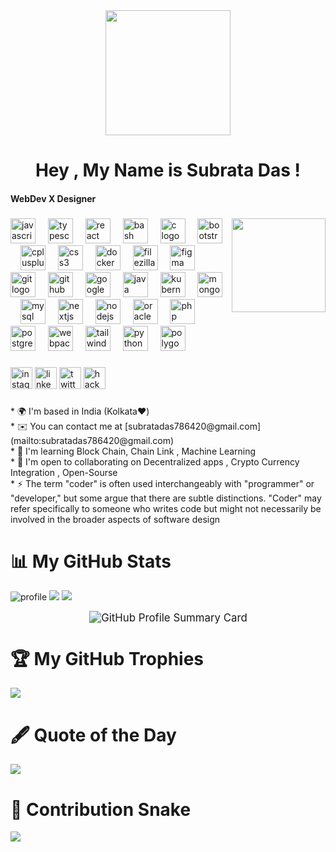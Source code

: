<div align="center">
  <img height="200" src="https://media.licdn.com/dms/image/v2/D5616AQGPAXfs21icyg/profile-displaybackgroundimage-shrink_350_1400/profile-displaybackgroundimage-shrink_350_1400/0/1731678519907?e=1740614400&v=beta&t=Ucu27A6z3_5_4YcPkcpajWOFG1X5SjsosEh9zAMTpN0"  />
</div>

<h1 align="center">Hey , My Name is Subrata Das !</h1>

<h4 align="left">WebDev X Designer</h4>

###

###

<img align="right" height="150" src="https://i.giphy.com/media/v1.Y2lkPTc5MGI3NjExcnM4ODFuaHM5eWJ6c3I0czRsangzZm9jNTh0bngzemMxNTAzNDZ3YSZlcD12MV9pbnRlcm5hbF9naWZfYnlfaWQmY3Q9Zw/3LKQGIc48tdE5uyZlU/giphy.gif"  />

###

<div align="left">
  <img src="https://cdn.jsdelivr.net/gh/devicons/devicon/icons/javascript/javascript-original.svg" height="40" alt="javascript logo"  />
  <img width="12" />
  <img src="https://cdn.jsdelivr.net/gh/devicons/devicon/icons/typescript/typescript-original.svg" height="40" alt="typescript logo"  />
  <img width="12" />
  <img src="https://cdn.jsdelivr.net/gh/devicons/devicon/icons/react/react-original.svg" height="40" alt="react logo"  />
  <img width="12" />
  <img src="https://cdn.jsdelivr.net/gh/devicons/devicon/icons/bash/bash-original.svg" height="40" alt="bash logo"  />
  <img width="12" />
  <img src="https://cdn.jsdelivr.net/gh/devicons/devicon/icons/c/c-original.svg" height="40" alt="c logo"  />
  <img width="12" />
  <img src="https://cdn.jsdelivr.net/gh/devicons/devicon/icons/bootstrap/bootstrap-original.svg" height="40" alt="bootstrap logo"  />
  <img width="12" />
  <img src="https://cdn.jsdelivr.net/gh/devicons/devicon/icons/cplusplus/cplusplus-original.svg" height="40" alt="cplusplus logo"  />
  <img width="12" />
  <img src="https://cdn.jsdelivr.net/gh/devicons/devicon/icons/css3/css3-original.svg" height="40" alt="css3 logo"  />
  <img width="12" />
  <img src="https://cdn.jsdelivr.net/gh/devicons/devicon/icons/docker/docker-original.svg" height="40" alt="docker logo"  />
  <img width="12" />
  <img src="https://cdn.jsdelivr.net/gh/devicons/devicon/icons/filezilla/filezilla-plain.svg" height="40" alt="filezilla logo"  />
  <img width="12" />
  <img src="https://cdn.jsdelivr.net/gh/devicons/devicon/icons/figma/figma-original.svg" height="40" alt="figma logo"  />
  <img width="12" />
  <img src="https://cdn.jsdelivr.net/gh/devicons/devicon/icons/git/git-original.svg" height="40" alt="git logo"  />
  <img width="12" />
  <img src="https://cdn.jsdelivr.net/gh/devicons/devicon/icons/github/github-original.svg" height="40" alt="github logo"  />
  <img width="12" />
  <img src="https://cdn.jsdelivr.net/gh/devicons/devicon/icons/googlecloud/googlecloud-original.svg" height="40" alt="googlecloud logo"  />
  <img width="12" />
  <img src="https://cdn.jsdelivr.net/gh/devicons/devicon/icons/java/java-original.svg" height="40" alt="java logo"  />
  <img width="12" />
  <img src="https://cdn.jsdelivr.net/gh/devicons/devicon/icons/kubernetes/kubernetes-plain.svg" height="40" alt="kubernetes logo"  />
  <img width="12" />
  <img src="https://cdn.jsdelivr.net/gh/devicons/devicon/icons/mongodb/mongodb-original.svg" height="40" alt="mongodb logo"  />
  <img width="12" />
  <img src="https://cdn.jsdelivr.net/gh/devicons/devicon/icons/mysql/mysql-original.svg" height="40" alt="mysql logo"  />
  <img width="12" />
  <img src="https://cdn.jsdelivr.net/gh/devicons/devicon/icons/nextjs/nextjs-original.svg" height="40" alt="nextjs logo"  />
  <img width="12" />
  <img src="https://cdn.jsdelivr.net/gh/devicons/devicon/icons/nodejs/nodejs-original.svg" height="40" alt="nodejs logo"  />
  <img width="12" />
  <img src="https://cdn.jsdelivr.net/gh/devicons/devicon/icons/oracle/oracle-original.svg" height="40" alt="oracle logo"  />
  <img width="12" />
  <img src="https://cdn.jsdelivr.net/gh/devicons/devicon/icons/php/php-original.svg" height="40" alt="php logo"  />
  <img width="12" />
  <img src="https://cdn.jsdelivr.net/gh/devicons/devicon/icons/postgresql/postgresql-original.svg" height="40" alt="postgresql logo"  />
  <img width="12" />
  <img src="https://cdn.jsdelivr.net/gh/devicons/devicon/icons/webpack/webpack-original.svg" height="40" alt="webpack logo"  />
  <img width="12" />
  <img src="https://cdn.jsdelivr.net/gh/devicons/devicon/icons/tailwindcss/tailwindcss-original-wordmark.svg" height="40" alt="tailwindcss logo"  />
  <img width="12" />
  <img src="https://cdn.jsdelivr.net/gh/devicons/devicon/icons/python/python-original.svg" height="40" alt="python logo"  />
  <img width="12" />
  <img src="https://cdn.jsdelivr.net/gh/devicons/devicon/icons/polygon/polygon-original.svg" height="40" alt="polygon logo"  />
</div>

###

<div align="left">
  <img src="https://img.shields.io/static/v1?message=Instagram&logo=instagram&label=&color=E4405F&logoColor=white&labelColor=&style=for-the-badge" height="35" alt="instagram logo"  />
  <img src="https://img.shields.io/static/v1?message=LinkedIn&logo=linkedin&label=&color=0077B5&logoColor=white&labelColor=&style=for-the-badge" height="35" alt="linkedin logo"  />
  <img src="https://img.shields.io/static/v1?message=Twitter&logo=twitter&label=&color=1DA1F2&logoColor=white&labelColor=&style=for-the-badge" height="35" alt="twitter logo"  />
  <img src="https://img.shields.io/static/v1?message=HackerRank&logo=hackerrank&label=&color=2EC866&logoColor=white&labelColor=&style=for-the-badge" height="35" alt="hackerrank logo"  />
</div>

###

<p align="left">* 🌍  I'm based in India (Kolkata❤️)<br>* ✉️  You can contact me at [subratadas786420@gmail.com](mailto:subratadas786420@gmail.com)<br>* 🧠  I'm learning Block Chain, Chain Link , Machine Learning<br>* 🤝  I'm open to collaborating on Decentralized apps , Crypto Currency Integration , Open-Sourse<br>* ⚡  The term "coder" is often used interchangeably with "programmer" or "developer," but some argue that there are subtle distinctions. "Coder" may refer specifically to someone who writes code but might not necessarily be involved in the broader aspects of software design</p>

###

<p align="left"></p>

# 📊 My GitHub Stats
![](https://github-stats-alpha.vercel.app/api?username=subratadasGit&cc=141321&tc=A9FEF7&ic=F8D847&bc=fff "profile")
![](https://github-readme-stats.vercel.app/api?username=subratadasGit&show_icons=true&theme=radical)
![](https://github-readme-streak-stats.herokuapp.com/?user=subratadasGit&theme=radical&hide_border=false)
<div style="text-align: center;">
  <img 
    src="http://github-profile-summary-cards.vercel.app/api/cards/profile-details?username=subratadasGit&theme=radical" 
    alt="GitHub Profile Summary Card" 
    style="transform: scale(1.2); transform-origin: top center; display: inline-block;"
  />
</div>



# :trophy: My GitHub Trophies
![](https://github-profile-trophy.vercel.app/?username=subratadasGit&theme=radical&no-frame=false&no-bg=true&margin-w=5)

# :fountain_pen: Quote of the Day
![](https://quotes-github-readme.vercel.app/api?type=horizontal&theme=tokyonight)
# :snake: Contribution Snake
![](https://res.cloudinary.com/dmbxx03vp/image/upload/v1728586780/github-user-contribution_sdje0m.svg)
###
